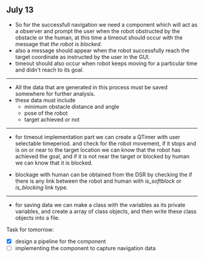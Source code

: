 ## July 13

* So for the successfull navigation we need a component which will act as a observer and prompt the user when the robot obstructed by the obstacle or the human, at this time a timeout should occur with the message that *the robot is blocked*.
* also a message should appear when the robot successfully reach the target coordinate as instructed by the user in the GUI.
* timeout should also occur when robot keeps moving for a particular time and didn't reach to its goal.

---

* All the data that are generated in this process must be saved somewhere for further analysis.
* these data must include
  - minimum obstacle distance and angle
  - pose of the robot
  - target achieved or not

---
- for timeout implementation part we can create a QTimer with user selectable timeperiod. and check for the robot movement, if it stops and is on or near to the target location we can know that the robot has achieved the goal, and if it is not near the target or blocked by human we can know that it is blocked.

- blockage with human can be obtained from the DSR by checking the if there is any link between the robot and human with *is_softblock* or *is_blocking* link type.

---
- for saving data we can make a class with the variables as its private variables, and create a array of class objects, and then write these class objects into a file.



Task for tomorrow:
- [X] design a pipeline for the component
- [ ] implementing the component to capture navigation data
